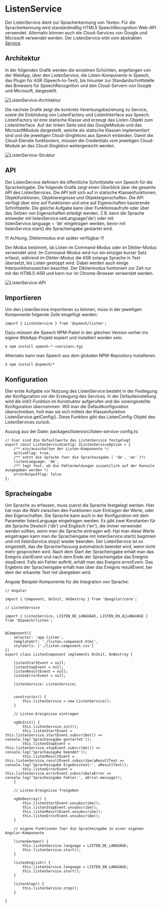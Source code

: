 # ListenService

Der ListenService dient zur Spracherkennung von Texten. Für die Spracherkennung wird standardmäßig HTML5 SpeechRecognition Web-API verwendet. Alternativ können auch die Cloud-Services von Google und Microsoft verwendet werden. Der ListenService erbt vom abstrakten [Service](./../service/Service.md).



## Architektur

In der folgenden Grafik werden die einzelnen Schichten, angefangen von der WebApp, über den ListenService, die Listen-Komponente in Speech, das Plugin für ASR (Speech-to-Text), bis hinunter zur Standardschnittstelle des Browsers für SpeechRecognition und den Cloud-Servern von Google und Microsoft, dargestellt. 


![ListenService-Architektur](ListenService-1.gif)


Die nächste Grafik zeigt die konkrete Vererbungsbeziehung zu Service, sowie die Einbindung von ListenFactory und ListenInterface aus Speech. ListenFactory ist eine statische Klasse und erzeugt das Listen-Objekt zum ListenInterface. Auf der linken Seite sind das GoogleModule und das MicrosoftModule dargestellt, welche als statische Klassen implementiert sind und die jeweiligen Cloud-Singletons aus Speech einbinden.
Damit die Cloud-Dienste funktioniern, müssen die Credentials vom jeweiligen Cloud-Module an das Cloud-Singleton weitergereicht werden. 


![ListenService-Struktur](ListenService-2.gif)


## API

Der ListenService definiert die öffentliche Schnittstelle von Speech für die Spracheingabe. Die folgende Grafik zeigt einen Überblick über die gesamte API des ListenServices. Die API teilt sich auf in statische Klassenfunktionen, Objektfunktionen, Objektereignisse und Objekteigenschaften. Die API verfügt über eine auf Funktionen und eine auf Eigenschaften basierende Schnittstelle. Die gleiche Aufgabe kann über Funktionsaufrufe oder über das Setzen von Eigenschaften erledigt werden. Z.B. kann die Sprache entweder mit listenService.setLanguage('de') oder mit listenService.language = 'de' eingetragen werden, bevor mit listenService.start() die Spracheingabe gestartet wird. 

!!! Achtung, Diktiermodus erst später verfügbar !!!

Der Modus bestimmt, ob Listen im Command-Modus oder im Diktier-Modus verwendet wird. Im Command-Modus wird nur ein einziger kurzer Satz erfasst, während im Diktier-Modus die ASR solange Sprache in Text übersetzt, bis Listen gestoppt wird. Dabei werden auch einige Interpunktionszeichen beachtet. Der Diktiermodus funtioniert zur Zeit nur mit der HTML5-ASR und kann nur im Chrome-Browser verwendet werden.


![ListenService-API](ListenService-3.gif)


## Importieren

Um den ListenService importieren zu können, muss in der jeweiligen Komponente folgende Zeile eingefügt werden:

	import { ListenService } from '@speech/listen';
	
Dazu müssen die Speech NPM-Paket in der gleichen Version vorher ins eigene WebApp-Projekt kopiert und installiert worden sein.

	$ npm install speech-*-<version>.tgz
	 
Alternativ kann man Speech aus dem globalen NPM-Repository installieren.

	$ npm install @speech/*
	
	
## Konfiguration

Dier erste Aufgabe vor Nutzung des ListenService besteht in der Festlegung der Konfiguration vor der Erzeugung des Services. In der Defaulteinstellung wird die init()-Funktion im Konstruktor aufgerufen und die voreingestellte Konfiguration übernommen. Will man die Defaultkonfiguration überschreiben, holt man sie sich mittels der Klassenfunktion ListenService.getConfig(). Diese Funktion gibt das ListenConfig-Objekt des ListenServices zurück. 

Auszug aus der Datei: packages/listen/src/listen-service-config.ts:

	// hier sind die Defaultwerte des ListenService festgelegt	
	export const ListenServiceConfig: IListenServiceOption = {
	    /** ein/ausschalten der Listen-Komponente */
	    activeFlag: true,
	    /** setzt die Sprache fuer die Sprachausgabe ( 'de', 'en' )*/
	    listenLanguage: 'de',
	    /** legt fest, ob die Fehlermeldungen zusaetzlich auf der Konsole ausgegeben werden */
	    errorOutputFlag: false
	};


## Spracheingabe

Um Sprache zu erfassen, muss zuerst die Sprache festgelegt werden. Hier hat man die Wahl zwischen den Funktionen zum Eintragen der Werte, oder den Eigenschaften. Die Sprache kann auch in der Konfiguration mit dem Parameter listenLanguage eingetragen werden. Es gibt zwei Konstanten für die Sprache Deutsch ('de') und Englisch ('en'), die immer verwendet werden sollten, wenn man die Sprache eintragen will. Hat man diese Werte eingetragen kann man die Spracheingabe mit listenService.start() beginnen und mit listenService.stop() wieder beenden. Der ListenService ist so eingestellt, das die Spracherfassung automatisch beendet wird, wenn nicht mehr gesprochen wird. Nach dem Start der Spracheingabe erhält man das Ereignis startEvent und nach dem Ende der Spracheingabe das Ereignis stopEvent. Falls ein Fehler auftritt, erhält man das Ereignis errorEvent. Das Ergebnis der Spracheingabe erhält man über das Ereignis resultEvent, bei dem der erkannte Text mit übergeben wird.

Angular Beispiel-Komponente für die Integration von Sprache:

	// Angular
	
	import { Component, OnInit, OnDestroy } from '@angular/core';

	// ListenService 
		
	import { ListenService, LISTEN_DE_LANGUAGE, LISTEN_EN_ALANGUAGE } from '@speech/listen';

	
	@Component({
		selector: 'app-listen',
		templateUrl: './listen.component.html',
		styleUrls: ['./listen.component.css']
	})
	export class ListenComponent implements OnInit, OnDestroy {
	
		listenStartEvent = null;
		listenStopEvent = null;
		listenResultEvent = null;
		listenErrorEvent = null;
	
		listenService: ListenService;
		
		
		constructor() {
			this.listenService = new ListenService();
		}
		
		// Listen-Ereignisse eintragen
				
		ngOnInit() {
			this.listenService.init();
			this.listenStartEvent = this.listenService.startEvent.subscribe(() => console.log('Sprachausgabe gestartet'));
			this.listenStopEvent = this.listenService.stopEvent.subscribe(() => console.log('Sprachausgabe beendet'));
			this.listenResultEvent = this.listenService.resultEvent.subscribe(aResultText => console.log('Spracheingabe Ergebnistext:', aResultText));
			this.listenErrorEvent = this.listenService.errorEvent.subscribe(aError => console.log('Spracheingabe Fehler:', aError.message));
		}

		// Listen-Ereignisse freigeben
		
		ngOnDestroy() {
			this.listenStartEvent.unsubscribe();
			this.listenStopEvent.unsubscribe();
			this.listenResultEvent.unsubscribe();
			this.listenErrorEvent.unsubscribe();
		}

		// eigene Funktionen fuer die Spracheingabe in einer eigenen Angular-Komponente

		listenGerman() {
			this.listenService.language = LISTEN_DE_LANGUAGE;
			this.listenService.start();
		}
		
		listenEnglish()	{
			this.listenService.language = LISTEN_EN_LANGUAGE;
			this.listenService.start();
		}	

		listenStop() {
			this.listenService.stop();
		}

	}

